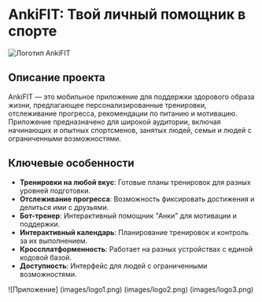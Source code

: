 # AnkiFIT: Твой личный помощник в спорте

![Логотип AnkiFIT](images/first.png) 

## Описание проекта
AnkiFIT — это мобильное приложение для поддержки здорового образа жизни, предлагающее персонализированные тренировки, отслеживание прогресса, рекомендации по питанию и мотивацию. Приложение предназначено для широкой аудитории, включая начинающих и опытных спортсменов, занятых людей, семьи и людей с ограниченными возможностями.

## Ключевые особенности
- **Тренировки на любой вкус**: Готовые планы тренировок для разных уровней подготовки.
- **Отслеживание прогресса**: Возможность фиксировать достижения и делиться ими с друзьями.
- **Бот-тренер**: Интерактивный помощник "Анки" для мотивации и поддержки.
- **Интерактивный календарь**: Планирование тренировок и контроль за их выполнением.
- **Кроссплатформенность**: Работает на разных устройствах с единой кодовой базой.
- **Доступность**: Интерфейс для людей с ограниченными возможностями.

![Приложение]
(images/logo1.png) 
(images/logo2.png) 
(images/logo3.png) 